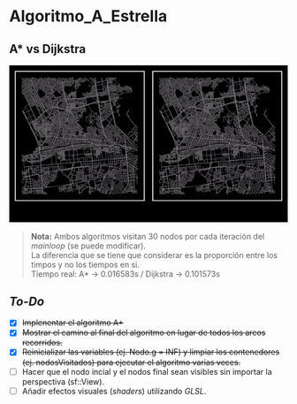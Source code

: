 # Algoritmo_A_Estrella

## A* vs Dijkstra
![Demo](demo3.gif)

> **Nota:** Ambos algoritmos visitan 30 nodos por cada iteración del *mainloop* (se puede modificar).<br>La diferencia que se tiene que considerar es la proporción entre los timpos y no los tiempos en si.<br>Tiempo real: A* -> 0.016583s / Dijkstra -> 0.101573s

## *To-Do*
+ [x] ~~Implenentar el algoritmo A+~~
+ [x] ~~Mostrar el camino al final del algoritmo en lugar de todos los arcos recorridos.~~
+ [x] ~~Reinicializar las variables (ej. Nodo.g = INF) y limpiar los contenedores (ej. nodosVisitados) para ejecutar el algoritmo varias veces.~~
+ [ ] Hacer que el nodo incial y el nodos final sean visibles sin importar la perspectiva (sf::View).
+ [ ] Añadir efectos visuales (*shaders*) utilizando *GLSL*.
